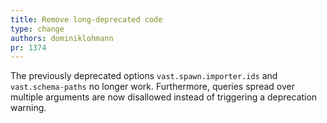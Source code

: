 ```yaml
---
title: Remove long-deprecated code
type: change
authors: dominiklohmann
pr: 1374
---
```


The previously deprecated options `vast.spawn.importer.ids` and
`vast.schema-paths` no longer work. Furthermore, queries spread over multiple
arguments are now disallowed instead of triggering a deprecation warning.
